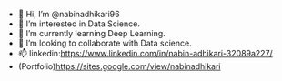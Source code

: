 - 👋 Hi, I’m @nabinadhikari96
- 👀 I’m interested in Data Science.
- 🌱 I’m currently learning Deep Learning.
- 💞️ I’m looking to collaborate with Data science.
- 📫 linkedin:https://www.linkedin.com/in/nabin-adhikari-32089a227/
- (Portfolio)https://sites.google.com/view/nabinadhikari
